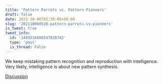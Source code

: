 ```yaml
---
title: 'Pattern Parrots vs. Pattern Pioneers'
draft: false
date: 2021-10-06T05:30:09+00:00
slug: '202110060530-pattern-parrots-vs-pioneers'
is_tweet: true
tweet_info:
  id: '1445516686547828742'
  type: 'post'
  is_thread: False
---
```




We keep mistaking pattern recognition and reproduction  with intelligence. Very likely, intelligence is about new pattern synthesis.

[Discussion](https://x.com/sytelus/status/1445516686547828742)
